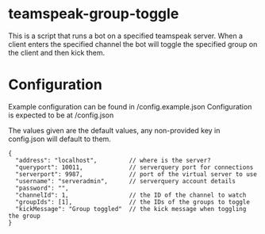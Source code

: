 teamspeak-group-toggle
======================

This is a script that runs a bot on a specified teamspeak server. When a client enters the specified channel the bot
will toggle the specified group on the client and then kick them.

# Configuration

Example configuration can be found in /config.example.json Configuration is expected to be at /config.json

The values given are the default values, any non-provided key in config.json will default to them.

    {
      "address": "localhost",         // where is the server?
      "queryport": 10011,             // serverquery port for connections
      "serverport": 9987,             // port of the virtual server to use
      "username": "serveradmin",      // serverquery account details
      "password": "",
      "channelId": 1,                 // the ID of the channel to watch
      "groupIds": [1],                // the IDs of the groups to toggle
      "kickMessage": "Group toggled"  // the kick message when toggling the group
    }